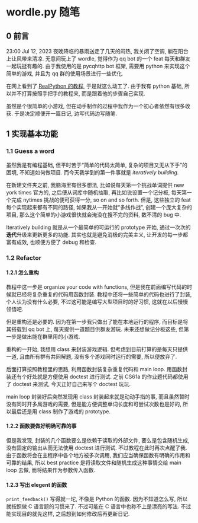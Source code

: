 # wordle.py 随笔

## 0 前言

23:00 Jul 12, 2023 夜晚降临的暴雨送走了几天的闷热, 我关闭了空调, 躺在阳台上让风带来清凉. 无意间玩上了 wordle, 觉得作为 qq bot 的一个 feat 每天和群友一起玩挺有趣的. 由于我使用的是 pycqhttp bot 框架, 需要用 python 来实现这个简单的游戏, 并且为 qq 群的使用场景进行一些优化.

在网上看到了 [RealPython 的教程](https://realpython.com/python-wordle-clone/), 于是就这么动工了. 由于我有 python 基础, 所以并不打算按照手把手的教程来, 而是跟着他的步骤自己实现.

虽然是个很简单的小游戏, 但在动手制作的过程中我作为一个初心者依然有很多收获. 于是决定顺便开一篇日记, 边写代码边写随笔.

## 1 实现基本功能

### 1.1 Guess a word

虽然我是有编程基础, 但平时苦于“简单的代码太简单, 复杂的项目又无从下手”的困境, 不知道如何做项目. 而今天我学到的第一件事就是 *iteratively building*.

在新建文件夹之前, 我脑海里有很多想法, 比如说每天第一个挑战单词提供 new york times 官方的, 之后便从词库中随机抽取, 再比如说设置一个记分板, 每天第一个完成 nytimes 挑战的便可获得一分, so on and so forth. 但是, 这些独立的 feat 每个实现起来都有不同的路径, 如果我从一开始就“多线作战”, 创建一个庞大复杂的项目, 那么这个简单的小游戏很快就会淹没在搜不完的资料, 数不清的 bug 中.

Iteratively building 就是从一个最简单的可运行的 prototype 开始, 通过一次次的**迭代**升级来更新更多的功能. 其实也就是避免消极的完美主义, 让开发的每一步都富有成效, 也顺便方便了 debug 和检查.

### 1.2 Refactor

#### 1.2.1 怎么重构

教程中这一步是 organize your code with functions, 但是我在前面编写代码的时候就已经将复杂重复的代码用函数封装. 教程中还将一些简单的代码也进行了封装, 个人认为没有什么必要, 不过这可能是编写大型项目时的好习惯, 这就在以后慢慢领悟吧.

但是重构还是必要的. 因为在第一步我只做出了能在本地运行的程序, 而目标是将其搭载到 qq bot 上, 每天提供一道题目供群友游玩. 未来还想做记分板这些, 但第一步是做出能在群里用的小游戏.

重构的一开始, 我想用 class 来封装游戏逻辑. 但考虑到目前打算的是每天只提供一道, 且由所有群有共同解题, 没有多个游戏同时运行的需要, 所以便放弃了.

后面打算按照教程里的思路, 利用函数封装复杂重复代码和 main loop. 用函数封装还有个好处就是方便使用 doctest 进行测试. 之前 CS61a 的作业题代码都使用了 doctest 来测试, 今天正好自己来写个 doctest 玩玩.

main loop 封装好后突然发现用 class 封装起来就是动动手指的事, 而且虽然暂时没有同时开多局游戏的需要, 但是能方便调整单词长度和可尝试次数也是好的, 所以最后还是用 class 制作了游戏的 prototype.

#### 1.2.2 函数要做好明确可靠的事

但是我发现, 封装的几个函数要么是依赖于读取的外部文件, 要么是包含随机生成, 没有固定的输出从而无法使用 doctest 进行测试. 不过教程在此时再次点醒了我. 由于函数将会在主程序中各个地方被多次调用, 我们应当确保函数有明确的作用和可靠的结果, 所以 best practice 是将读取文件和随机生成这种事情交给 main loop 去做, 而将结果作为参数传入函数.

#### 1.2.3 写出 elegent 的函数

`print_feedback()` 写得就一坨, 不像是 Python 的函数. 因为不知道怎么写, 所以就按照做 C 语言题的习惯来了. 不过可能在 C 语言中也称不上是漂亮的写法. 不过能实现目的就先这样, 之后想到如何修改后再更新日记.
